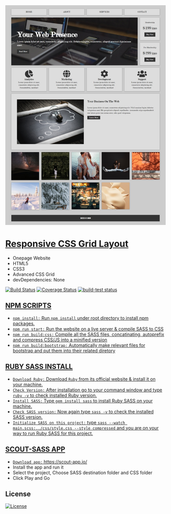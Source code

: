 <img src="assets/img/screenshot.jpeg" title="Responsive CSS Grid Layout">

# <a href="https://mahmudul-hasan-bijoy.github.io/responsive-css-grid-template/" target="_blank">Responsive CSS Grid Layout</a><br>

- Onepage Website
- HTML5
- CSS3
- Advanced CSS Grid
- devDependencies: None

[![Build Status](http://img.shields.io/travis/badges/badgerbadgerbadger.svg?style=flat-square)](https://travis-ci.org/badges/badgerbadgerbadger) [![Coverage Status](http://img.shields.io/coveralls/badges/badgerbadgerbadger.svg?style=flat-square)](https://coveralls.io/r/badges/badgerbadgerbadger) <a href="https://github.com/actions/setup-node/actions?query=workflow%3Abuild-test"><img alt="build-test status" src="https://github.com/actions/setup-node/workflows/build-test/badge.svg">
  
## NPM SCRIPTS

- `npm install:` Run `npm install` under root directory to install npm packages.
- `npm run start:` Run the website on a live server & compile SASS to CSS
- `npm run build:css:` Compile all the SASS files, concatinating, autoprefix and compress CSS/JS into a minified version
- `npm run build:bootstrap:` Automatically make relevant files for bootstrap and put them into their related diretory

## RUBY SASS INSTALL

- `Download Ruby:` Download `Ruby` from its official website & install it on your machine.
- `Check Version:` After installation go to your command window and type `ruby -v` to check installed Ruby version.
- `Install SASS:` Type `gem install sass` to install Ruby SASS on your machine.
- `Check SASS version:` Now again type `sass -v` to check the installed SASS version.
- `Initialize SASS on this project:` type `sass --watch main.scss:../css/style.css --style compressed` and you are on your way to  run Ruby SASS for this project.

## SCOUT-SASS APP
- `Download app:` https://scout-app.io/
- Install the app and run it
- Select the project, Choose SASS destination folder and CSS folder
- Click Play and Go
  
## License

[![License](http://img.shields.io/:license-mit-blue.svg?style=flat-square)](http://badges.mit-license.org)